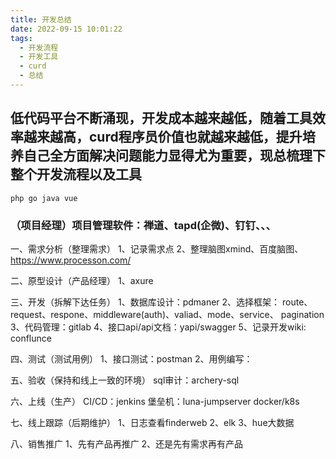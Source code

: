 ```yaml
---
title: 开发总结
date: 2022-09-15 10:01:22
tags:
  - 开发流程
  - 开发工具
  - curd
  - 总结
---
```


低代码平台不断涌现，开发成本越来越低，随着工具效率越来越高，curd程序员价值也就越来越低，提升培养自己全方面解决问题能力显得尤为重要，现总梳理下整个开发流程以及工具
---
    php go java vue 

### （项目经理）项目管理软件：禅道、tapd(企微)、钉钉、、、

一、需求分析（整理需求）
    1、记录需求点
    2、整理脑图xmind、百度脑图、https://www.processon.com/

二、原型设计（产品经理）
    1、axure

三、开发（拆解下达任务）
    1、数据库设计：pdmaner
    2、选择框架：
    route、request、respone、middleware(auth)、valiad、mode、service、 pagination
    3、代码管理：gitlab
    4、接口api/api文档：yapi/swagger
    5、记录开发wiki: conflunce

四、测试（测试用例）
    1、接口测试：postman
    2、用例编写：

五、验收（保持和线上一致的环境）
    sql审计：archery-sql

六、上线（生产）
    CI/CD：jenkins
    堡垒机：luna-jumpserver
    docker/k8s	

七、线上跟踪（后期维护）
    1、日志查看finderweb
    2、elk
    3、hue大数据

八、销售推广
    1、先有产品再推广
    2、还是先有需求再有产品
